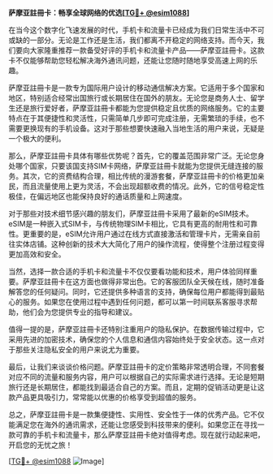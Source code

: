 **萨摩亚註冊卡：畅享全球网络的优选[[TG💪+ @esim1088](https://t.me/s/esim1088)]**

在当今这个数字化飞速发展的时代，手机卡和流量卡已经成为我们日常生活中不可或缺的一部分。无论是工作还是生活，我们都离不开稳定的网络支持。而今天，我们要向大家隆重推荐一款备受好评的手机卡和流量卡产品——萨摩亚註冊卡。这款卡不仅能够帮助您轻松解决海外通讯问题，还能让您随时随地享受高速上网的乐趣。

萨摩亚註冊卡是一款专为国际用户设计的移动通信解决方案。它适用于多个国家和地区，特别适合经常出国旅行或长期居住在国外的朋友。无论您是商务人士、留学生还是旅行爱好者，萨摩亚註冊卡都能为您提供稳定且优质的网络服务。它的主要特点在于其便捷性和灵活性，只需简单几步即可完成注册，无需繁琐的手续，也不需要更换现有的手机设备。这对于那些想要快速融入当地生活的用户来说，无疑是一个极大的便利。

那么，萨摩亚註冊卡具体有哪些优势呢？首先，它的覆盖范围非常广泛。无论您身处哪个国家，只要该国支持SIM卡网络，萨摩亚註冊卡就能为您提供无缝连接的服务。其次，它的资费结构合理，相比传统的漫游套餐，萨摩亚註冊卡的价格更加亲民，而且流量使用上更为灵活，不会出现超额收费的情况。此外，它的信号稳定性极佳，在偏远地区也能保持良好的通话质量和上网速度。

对于那些对技术细节感兴趣的朋友们，萨摩亚註冊卡采用了最新的eSIM技术。eSIM是一种嵌入式SIM卡，与传统物理SIM卡相比，它具有更高的耐用性和可靠性。更重要的是，eSIM允许用户通过在线方式直接激活和管理卡片，无需亲自前往实体店铺。这种创新的技术大大简化了用户的操作流程，使得整个注册过程变得更加高效和安全。

当然，选择一款合适的手机卡和流量卡不仅仅要看功能和技术，用户体验同样重要。萨摩亚註冊卡在这方面也做得非常出色。它的客服团队全天候在线，随时准备解答您的任何疑问。同时，它还提供多种语言的支持，确保每位用户都能得到最贴心的服务。如果您在使用过程中遇到任何问题，都可以第一时间联系客服寻求帮助，他们会为您提供专业的指导和建议。

值得一提的是，萨摩亚註冊卡还特别注重用户的隐私保护。在数据传输过程中，它采用先进的加密技术，确保您的个人信息和通信内容始终处于安全状态。这一点对于那些关注隐私安全的用户来说尤为重要。

最后，让我们来谈谈价格问题。萨摩亚註冊卡的定价策略非常透明合理，不同套餐对应不同的流量和服务内容，用户可以根据自己的实际需求进行选择。无论是短期旅行还是长期居住，都能找到最适合自己的方案。而且，定期的促销活动更是让这款产品更具吸引力，常常能以优惠的价格享受到超值的服务。

总之，萨摩亚註冊卡是一款集便捷性、实用性、安全性于一体的优秀产品。它不仅能满足您在海外的通讯需求，还能让您感受到科技带来的便利。如果您正在寻找一款可靠的手机卡和流量卡，那么萨摩亚註冊卡绝对值得考虑。现在就行动起来吧，开启您的无忧之旅！

[[TG💪+ @esim1088](https://t.me/s/esim1088) ![Image](https://i.postimg.cc/4NQfJmqS/Snipaste-2025-05-13-00-14-12.png)]